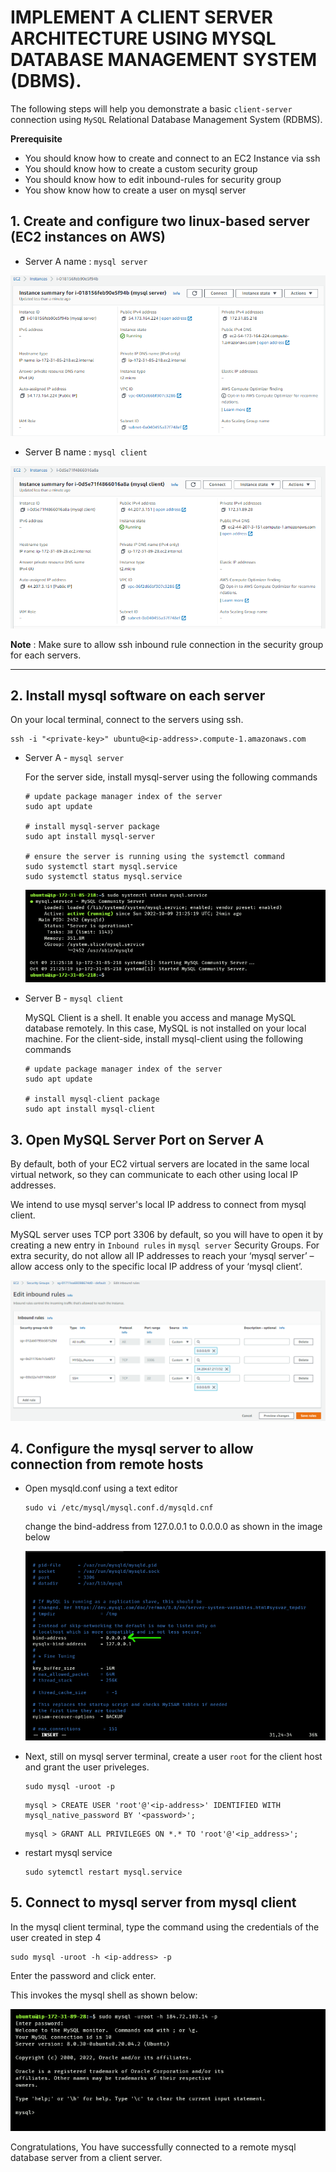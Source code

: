 # IMPLEMENT A CLIENT SERVER ARCHITECTURE USING MYSQL DATABASE MANAGEMENT SYSTEM (DBMS).


The following steps will help you demonstrate a basic `client-server` connection using `MySQL` Relational Database Management System (RDBMS).

**Prerequisite**
  - You should know how to create and connect to an EC2 Instance via ssh
  - You should know how to create a custom security group
  - You should know how to edit inbound-rules for security group
  - You show know how to create a user on mysql server

## 1. Create and configure two linux-based server (EC2 instances on AWS)
- Server A name :  `mysql server`

![mysql server](./images/mysql%20server%20name%20A%20EC2.png)

- Server B name :  `mysql client` 

![mysql client](./images/mysql%20client%20name%20B%20EC2.png)

**Note** : Make sure to allow ssh inbound rule connection in the security group for each servers.

---
## 2. Install mysql software on each server
On your local terminal, connect to the servers using ssh.
```
ssh -i "<private-key>" ubuntu@<ip-address>.compute-1.amazonaws.com
```


- Server A -  `mysql server`
  
  For the server side, install mysql-server using the following commands
  ```
  # update package manager index of the server
  sudo apt update

  # install mysql-server package
  sudo apt install mysql-server

  # ensure the server is running using the systemctl command
  sudo systemctl start mysql.service
  sudo systemctl status mysql.service

  ```
  ![status](images/serverA%20mysql%20status.png)

- Server B - `mysql client`
  
  MySQL Client is a shell. It enable you access and manage MySQL database remotely. In this case, MySQL is not installed on your local machine.
  For the client-side, install mysql-client using the following commands
  ```
  # update package manager index of the server
  sudo apt update

  # install mysql-client package
  sudo apt install mysql-client
  ```

## 3. Open MySQL Server Port on Server A
By default, both of your EC2 virtual servers are located in the same local virtual network, so they can communicate to each other using local IP addresses.

We intend to use mysql server's local IP address to connect from mysql client.

MySQL server uses TCP port 3306 by default, so you will have to open it by creating a new entry in `Inbound rules` in `mysql server` Security Groups. For extra security, do not allow all IP addresses to reach your ‘mysql server’ – allow access only to the specific local IP address of your ‘mysql client’.

![](./images/custom%20tcp%20mysql%20server.png)


## 4. Configure the mysql server to allow connection from remote hosts
- Open mysqld.conf using a text editor
  
  ```
  sudo vi /etc/mysql/mysql.conf.d/mysqld.cnf 
  ```
  change the bind-address from 127.0.0.1 to 0.0.0.0 as shown in the image below

  ![](./images/change%20bind%20address.png)

- Next, still on mysql server terminal, create a user `root` for the client host and grant the user priveleges.
  
  ```
  sudo mysql -uroot -p
  ```

  ```
  mysql > CREATE USER 'root'@'<ip-address>' IDENTIFIED WITH mysql_native_password BY '<password>';
  ```
  ```
  mysql > GRANT ALL PRIVILEGES ON *.* TO 'root'@'<ip_address>';
  ```

- restart mysql service
  ```
  sudo sytemctl restart mysql.service
  ```

## 5. Connect to mysql server from mysql client
 In the mysql client terminal, type the command using the credentials of the user created in step 4

 ```
 sudo mysql -uroot -h <ip-address> -p
 ```

 Enter the password and click enter.

 This invokes the mysql shell as shown below:

 ![](./images/mysql-shell.png)


 Congratulations, You have successfully connected to a remote mysql database server from a client server.

